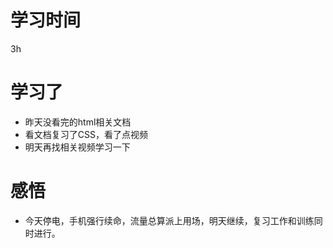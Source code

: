 # 学习时间
3h
# 学习了
* 昨天没看完的html相关文档
* 看文档复习了CSS，看了点视频
* 明天再找相关视频学习一下
# 感悟
* 今天停电，手机强行续命，流量总算派上用场，明天继续，复习工作和训练同时进行。

